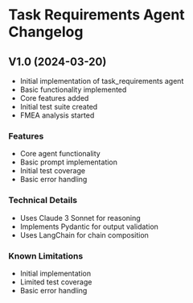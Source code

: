 # Task Requirements Agent Changelog

## V1.0 (2024-03-20)
- Initial implementation of task_requirements agent
- Basic functionality implemented
- Core features added
- Initial test suite created
- FMEA analysis started

### Features
- Core agent functionality
- Basic prompt implementation
- Initial test coverage
- Basic error handling

### Technical Details
- Uses Claude 3 Sonnet for reasoning
- Implements Pydantic for output validation
- Uses LangChain for chain composition

### Known Limitations
- Initial implementation
- Limited test coverage
- Basic error handling
